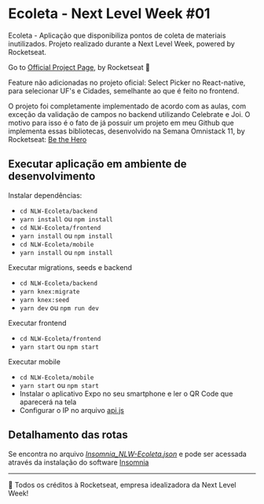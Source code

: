 # Ecoleta - Next Level Week #01

Ecoleta - Aplicação que disponibiliza pontos de coleta de materiais inutilizados. Projeto realizado durante a Next Level Week, powered by Rocketseat.

Go to [Official Project Page](https://github.com/Rocketseat/nlw-01-booster), by Rocketseat 🚀

Feature não adicionadas no projeto oficial: Select Picker no React-native, para selecionar UF's e Cidades, semelhante ao que é feito no frontend.

O projeto foi completamente implementado de acordo com as aulas, com exceção da validação de campos no backend utilizando Celebrate e Joi. O motivo para isso é o fato de já possuir um projeto em meu Github que implementa essas bibliotecas, desenvolvido na Semana Omnistack 11, by Rocketseat: [Be the Hero](https://github.com/Arthurdb1999/Omnistack11)

## Executar aplicação em ambiente de desenvolvimento

Instalar dependências:

- `cd NLW-Ecoleta/backend`
- `yarn install` ou `npm install`
- `cd NLW-Ecoleta/frontend`
- `yarn install` ou `npm install`
- `cd NLW-Ecoleta/mobile`
- `yarn install` ou `npm install`

Executar migrations, seeds e backend

- `cd NLW-Ecoleta/backend`
- `yarn knex:migrate`
- `yarn knex:seed`
- `yarn dev` ou `npm run dev`

Executar frontend

- `cd NLW-Ecoleta/frontend`
- `yarn start` ou  `npm start`

Executar mobile

- `cd NLW-Ecoleta/mobile`
- `yarn start` ou  `npm start`
- Instalar o aplicativo Expo no seu smartphone e ler o QR Code que aparecerá na tela
- Configurar o IP no arquivo [api.js](https://github.com/Arthurdb1999/NLW-Ecoleta/blob/master/mobile/src/services/api.ts)

## Detalhamento das rotas

Se encontra no arquivo [*Insomnia_NLW-Ecoleta.json*](https://github.com/Arthurdb1999/NLW-Ecoleta/blob/master/backend/Insomnia_NLW-Ecoleta.json) e pode ser acessada através da instalação do software [Insomnia](https://insomnia.rest)

***

🚀 Todos os créditos à Rocketseat, empresa idealizadora da Next Level Week! 
